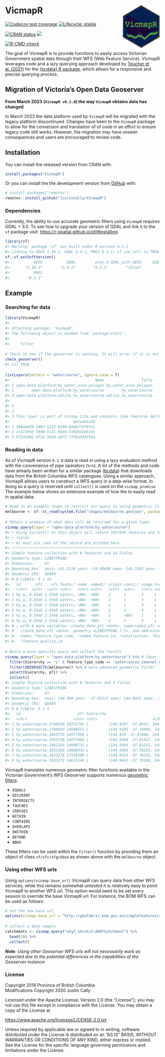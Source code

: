 
<!-- README.md is generated from README.Rmd. Please edit that file -->

# VicmapR <img src='man/figures/logo.png' align="right" height="139" />

<!-- badges: start -->

[![Codecov test
coverage](https://codecov.io/gh/JustinCally/VicmapR/branch/master/graph/badge.svg)](https://app.codecov.io/gh/JustinCally/VicmapR?branch=master)
[![Lifecycle:
stable](https://img.shields.io/badge/lifecycle-stable-brightgreen.svg)](https://lifecycle.r-lib.org/articles/stages.html#stable)
<!-- [![R build status](https://github.com/JustinCally/VicmapR/workflows/R-CMD-check/badge.svg)](https://github.com/JustinCally/VicmapR/actions) -->
[![CRAN
status](https://www.r-pkg.org/badges/version/VicmapR)](https://CRAN.R-project.org/package=VicmapR)
[![](http://cranlogs.r-pkg.org/badges/grand-total/VicmapR?color=ff69b4)](https://cran.r-project.org/package=VicmapR)
<!-- [![Devel version](https://img.shields.io/badge/devel%20version-0.1.3-blue.svg)](https://github.com/JustinCally/VicmapR) -->
<!-- [![Code size](https://img.shields.io/github/languages/code-size/JustinCally/VicmapR.svg)](https://github.com/JustinCally/VicmapR) -->
[![R-CMD-check](https://github.com/JustinCally/VicmapR/actions/workflows/R-CMD-check.yaml/badge.svg)](https://github.com/JustinCally/VicmapR/actions/workflows/R-CMD-check.yaml)
<!-- badges: end -->

The goal of VicmapR is to provide functions to easily access Victorian
Government spatial data through their WFS (Web Feature Service). VicmapR
leverages code and a lazy querying approach developed by [Teucher et
al. (2021)](https://joss.theoj.org/papers/10.21105/joss.02927) for the
[{bcdata} R package](https://bcgov.github.io/bcdata/), which allows for
a responsive and precise querying process.

## Migration of Victoria’s Open Data Geoserver

**From March 2023 (`VicmapR v0.2.0`) the way `VicmapR` obtains data has
changed**

In March 2023 the data platform used by `VicmapR` will be migrated with
the legacy platform discontinued. Changes have been to the `VicmapR`
package to allow for the conversion and translation of of code in an
effort to ensure legacy code still works. However, the migration may
have unseen consequences and users are encouraged to review code.

## Installation

You can install the released version from CRAN with:

``` r
install.packages("VicmapR")
```

Or you can install the the development version from
[GitHub](https://github.com/) with:

``` r
# install.packages("remotes")
remotes::install_github("JustinCally/VicmapR")
```

### Dependencies

Currently, the ability to use accurate geometric filters using `VicmapR`
requires GDAL \> 3.0. To see how to upgrade your version of GDAL and
link it to the `sf` package visit:
<https://r-spatial.github.io/sf/#installing>

``` r
library(sf)
#> Warning: package 'sf' was built under R version 4.1.2
#> Linking to GEOS 3.10.2, GDAL 3.4.2, PROJ 8.2.1; sf_use_s2() is TRUE
sf::sf_extSoftVersion()
#>           GEOS           GDAL         proj.4 GDAL_with_GEOS     USE_PROJ_H 
#>       "3.10.2"        "3.4.2"        "8.2.1"        "false"         "true" 
#>           PROJ 
#>        "8.2.1"
```

## Example

### Searching for data

``` r
library(VicmapR)
#> 
#> Attaching package: 'VicmapR'
#> The following object is masked from 'package:stats':
#> 
#>     filter

# Check to see if the geoserver is working. It will error if it is not working  
check_geoserver()
#> [1] TRUE

listLayers(pattern = "watercourse", ignore.case = T)
#>                                       Name                 Title
#> 1 open-data-platform:hy_water_area_polygon hy_water_area_polygon
#> 2        open-data-platform:hy_watercourse        hy_watercourse
#> 3 open-data-platform:vmlite_hy_watercourse vmlite_hy_watercourse
#>                                                                                                                                                                                                                                                                                                                                                                                                                                                                                                                                                                                                                                                                                                                                            Abstract
#> 1                                                                                                                                                                                                                                                                                                                                                                                                                                                        This layer is part of Vicmap Hydro and contains polygon features delineating hydrological features.\nIncludes; Lakes, Flats (subject to inundation),  Wetlands, Pondages (saltpan & sewrage), Watercourse Areas, Rapids & Waterfalls\nAttributed for name.\nCentroid layer also available.
#> 2                                                                                                                                                                                                                                                                                                                                                                                                                                                                                                                                This layer is part of Vicmap Hydro and contains line features delineating hydrological features.\nIncludes; Watercourses (ie channels, rivers & streams) & Connectors.\nAttributed for name.  Arcs run downstream.
#> 3 This layer is part of Vicmap Lite and contains line features delineating hydrological features. Vicmap Lite datasets are suited for use between scales of 1: 250,000 and 1 : 5 million.  The linework was sourced from Vicmap Hydro. The level of attribute information, the number of features and the number of vertices has been simplified to suit the 1: 250,000  - 1 : 5 million scale range. The concept of a Scale Use Code has been introduced to help control the level of detail displayed.\n\nIf this dataset is used in conjunction with vmlite_hy_water_area, then the draw order should be such that vmlite_hy_watercourse is drawn 1st and vmlite_hy_water_area is drawn ontop.\n\nTHIS DATASET WAS LAST UPDATED IN NOVEMBER 2015
#>                             metadataID
#> 1 3984e659-2487-512d-b390-0de817979f21
#> 2 cc373943-7848-5c21-9be4-7a92632e624c
#> 3 9753ed02-4f2a-59a0-a673-73fbe934f58a
```

### Reading in data

As of VicmapR version `0.1.0` data is read in using a lazy evaluation
method with the convenience of pipe operators (`%>%`). A lot of the
methods and code have already been written for a similar package
([bcdata](https://github.com/bcgov/bcdata)) that downloads data from the
British Columbia WFS catalogues. Using a similar approach, VicmapR
allows users to construct a WFS query in a step-wise format. In doing so
a query is reserved until `collect()` is used on the `vicmap_promise`.
The example below shows an extensive example of how the to easily read
in spatial data:

``` r
# Read in an example shape to restrict our query to using geometric filtering
melbourne <- sf::st_read(system.file("shapes/melbourne.geojson", package="VicmapR"), quiet = T)

# Obtain a promise of what data will be returned for a given layer
vicmap_query(layer = "open-data-platform:hy_watercourse")
#> • Using collect() on this object will return 1837836 features and 15
#> • fields
#> • At most six rows of the record are printed here
#> ────────────────────────────────────────────────────────────────────────────────
#> Simple feature collection with 6 features and 14 fields
#> Geometry type: LINESTRING
#> Dimension:     XY
#> Bounding box:  xmin: 141.5126 ymin: -34.40608 xmax: 142.3502 ymax: -34.37683
#> Geodetic CRS:  GDA94
#> # A tibble: 6 × 15
#>   id       pfi    ufi featu…¹ name  named…² origin const…³ usage hiera…⁴ featu…⁵
#>   <chr>  <int>  <int> <chr>   <chr> <chr>   <chr>  <chr>   <chr> <chr>     <int>
#> 1 hy_w… 8.55e6 2.55e6 waterc… <NA>  <NA>    2      1       3     L          4762
#> 2 hy_w… 8.55e6 2.55e6 waterc… <NA>  <NA>    2      1       3     L          4762
#> 3 hy_w… 8.55e6 2.55e6 waterc… <NA>  <NA>    2      1       3     L          4762
#> 4 hy_w… 8.55e6 2.55e6 waterc… <NA>  <NA>    2      1       3     L          4762
#> 5 hy_w… 8.55e6 2.55e6 waterc… <NA>  <NA>    1      <NA>    1     L          4762
#> 6 hy_w… 8.55e6 2.55e6 waterc… <NA>  <NA>    2      1       3     L          4762
#> # … with 4 more variables: create_date_pfi <date>, superceded_pfi <chr>,
#> #   create_date_ufi <date>, geometry <LINESTRING [°]>, and abbreviated variable
#> #   names ¹​feature_type_code, ²​named_feature_id, ³​construction, ⁴​hierarchy,
#> #   ⁵​feature_quality_id

# Build a more specific query and collect the results
vicmap_query(layer = "open-data-platform:hy_watercourse") %>% # layer to query
  filter(hierarchy == "L" & feature_type_code == 'watercourse_channel_drain') %>% # simple filter for a column
  filter(INTERSECTS(melbourne)) %>% # more advanced geometric filter
  select(hierarchy, pfi) %>% 
  collect()
#> Simple feature collection with 8 features and 3 fields
#> Geometry type: LINESTRING
#> Dimension:     XY
#> Bounding box:  xmin: 144.909 ymin: -37.81511 xmax: 144.9442 ymax: -37.78198
#> Geodetic CRS:  GDA94
#> # A tibble: 8 × 4
#>   id                          pfi hierarchy                             geometry
#>   <chr>                     <int> <chr>                         <LINESTRING [°]>
#> 1 hy_watercourse.1740229 19272791 L         (144.9287 -37.8033, 144.9186 -37.80…
#> 2 hy_watercourse.1740597 14608551 L         (144.9201 -37.79069, 144.9202 -37.7…
#> 3 hy_watercourse.1053715 14577596 L         (144.929 -37.81409, 144.9294 -37.81…
#> 4 hy_watercourse.1053718 14577602 L         (144.9288 -37.81417, 144.9292 -37.8…
#> 5 hy_watercourse.1081163 14608731 L         (144.9365 -37.81511, 144.9359 -37.8…
#> 6 hy_watercourse.1633268 14608434 L         (144.9403 -37.78253, 144.9401 -37.7…
#> 7 hy_watercourse.1633270 17520306 L         (144.9415 -37.78232, 144.9414 -37.7…
#> 8 hy_watercourse.1633272 14615146 L         (144.9442 -37.78198, 144.9441 -37.7…
```

VicmapR translates numerous geometric filter functions available in the
Victorian Government’s WFS Geoserver supports numerous [geometric
filters](https://docs.geoserver.org/stable/en/user/tutorials/cql/cql_tutorial.html#geometric-filters):

-   `EQUALS`  
-   `DISJOINT`  
-   `INTERSECTS`  
-   `TOUCHES`  
-   `CROSSES`  
-   `WITHIN`  
-   `CONTAINS`
-   `OVERLAPS`  
-   `DWITHIN`  
-   `BEYOND`  
-   `BBOX`

These filters can be used within the `filter()` function by providing
them an object of class `sf/sfc/sfg/bbox` as shown above with the
`melbourne` object.

### Using other WFS urls

Using `options(vicmap.base_url)` VicmapR can query data from other WFS
services; while this remains somewhat untested it is relatively easy to
point VicmapR to another WFS url. This option would need to be set every
session to override the base VicmapR url. For instance, the BOM WFS can
be used as follows:

``` r
# set the new base url
options(vicmap.base_url = "http://geofabric.bom.gov.au/simplefeatures/ahgf_shcatch/wfs")

# collect a data sample
catchments <- vicmap_query("ahgf_shcatch:AHGFCatchment") %>% 
  head(10) %>% 
  collect()
```

***Note**: Using other Geoserver WFS urls will not necessarily work as
expected due to the potential differences in the capabilities of the
Geoserver instance*

### License

Copyright 2018 Province of British Columbia  
Modifications Copyright 2020 Justin Cally

Licensed under the Apache License, Version 2.0 (the “License”); you may
not use this file except in compliance with the License. You may obtain
a copy of the License at

<https://www.apache.org/licenses/LICENSE-2.0.txt>

Unless required by applicable law or agreed to in writing, software
distributed under the License is distributed on an “AS IS” BASIS,
WITHOUT WARRANTIES OR CONDITIONS OF ANY KIND, either express or implied.
See the License for the specific language governing permissions and
limitations under the License.
